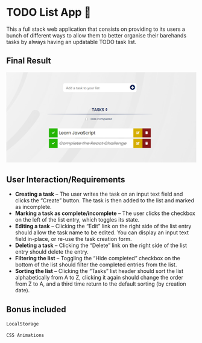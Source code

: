 # TODO List App 📝
This a full stack web application that consists on providing to its users a bunch of different ways to allow them to better organise their barehands tasks by always having an updatable TODO task list.

## Final Result
<p align="center">
<img src="img/result.png" alt="Final Result" />
</p>

## User Interaction/Requirements

* **Creating a task** – The user writes the task on an input text field and clicks the “Create” button. The task is then added to the list and marked as incomplete.
* **Marking a task as complete/incomplete** – The user clicks the checkbox on the left of the list entry, which toggles its state. 
* **Editing a task** – Clicking the “Edit” link on the right side of the list entry should allow the task name to be edited. You can display an input text field in-place, or re-use the task creation form.
* **Deleting a task** – Clicking the “Delete” link on the right side of the list entry should delete the entry.
* **Filtering the list** – Toggling the “Hide completed” checkbox on the bottom of the list should filter the completed entries from the list.
* **Sorting the list** – Clicking the “Tasks” list header should sort the list alphabetically from A to Z, clicking it again should change the order from Z to A, and a third time return to the default sorting (by creation date).

## Bonus included

```
LocalStorage
```
```
CSS Animations
```
